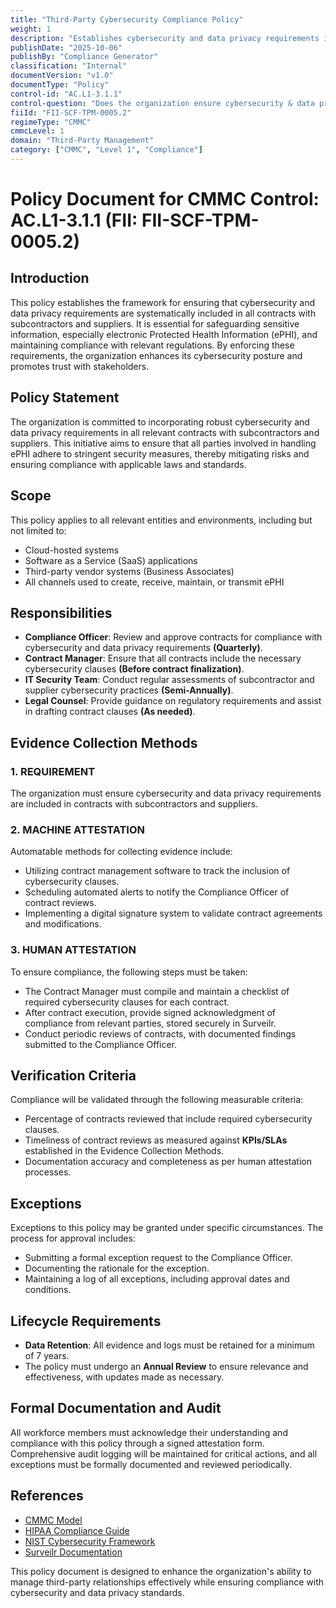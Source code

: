 ```yaml
---
title: "Third-Party Cybersecurity Compliance Policy"
weight: 1
description: "Establishes cybersecurity and data privacy requirements in contracts with subcontractors and suppliers to protect sensitive information and ensure compliance."
publishDate: "2025-10-06"
publishBy: "Compliance Generator"
classification: "Internal"
documentVersion: "v1.0"
documentType: "Policy"
control-id: "AC.L1-3.1.1"
control-question: "Does the organization ensure cybersecurity & data privacy requirements are included in contracts that flow-down to applicable sub-contractors and suppliers?"
fiiId: "FII-SCF-TPM-0005.2"
regimeType: "CMMC"
cmmcLevel: 1
domain: "Third-Party Management"
category: ["CMMC", "Level 1", "Compliance"]
---
```


# Policy Document for CMMC Control: AC.L1-3.1.1 (FII: FII-SCF-TPM-0005.2)

## Introduction
This policy establishes the framework for ensuring that cybersecurity and data privacy requirements are systematically included in all contracts with subcontractors and suppliers. It is essential for safeguarding sensitive information, especially electronic Protected Health Information (ePHI), and maintaining compliance with relevant regulations. By enforcing these requirements, the organization enhances its cybersecurity posture and promotes trust with stakeholders.

## Policy Statement
The organization is committed to incorporating robust cybersecurity and data privacy requirements in all relevant contracts with subcontractors and suppliers. This initiative aims to ensure that all parties involved in handling ePHI adhere to stringent security measures, thereby mitigating risks and ensuring compliance with applicable laws and standards.

## Scope
This policy applies to all relevant entities and environments, including but not limited to:
- Cloud-hosted systems
- Software as a Service (SaaS) applications
- Third-party vendor systems (Business Associates)
- All channels used to create, receive, maintain, or transmit ePHI

## Responsibilities
- **Compliance Officer**: Review and approve contracts for compliance with cybersecurity and data privacy requirements **(Quarterly)**.
- **Contract Manager**: Ensure that all contracts include the necessary cybersecurity clauses **(Before contract finalization)**.
- **IT Security Team**: Conduct regular assessments of subcontractor and supplier cybersecurity practices **(Semi-Annually)**.
- **Legal Counsel**: Provide guidance on regulatory requirements and assist in drafting contract clauses **(As needed)**.

## Evidence Collection Methods

### 1. REQUIREMENT
The organization must ensure cybersecurity and data privacy requirements are included in contracts with subcontractors and suppliers.

### 2. MACHINE ATTESTATION
Automatable methods for collecting evidence include:
- Utilizing contract management software to track the inclusion of cybersecurity clauses.
- Scheduling automated alerts to notify the Compliance Officer of contract reviews.
- Implementing a digital signature system to validate contract agreements and modifications.

### 3. HUMAN ATTESTATION
To ensure compliance, the following steps must be taken:
- The Contract Manager must compile and maintain a checklist of required cybersecurity clauses for each contract.
- After contract execution, provide signed acknowledgment of compliance from relevant parties, stored securely in Surveilr.
- Conduct periodic reviews of contracts, with documented findings submitted to the Compliance Officer.

## Verification Criteria
Compliance will be validated through the following measurable criteria:
- Percentage of contracts reviewed that include required cybersecurity clauses.
- Timeliness of contract reviews as measured against **KPIs/SLAs** established in the Evidence Collection Methods.
- Documentation accuracy and completeness as per human attestation processes.

## Exceptions
Exceptions to this policy may be granted under specific circumstances. The process for approval includes:
- Submitting a formal exception request to the Compliance Officer.
- Documenting the rationale for the exception.
- Maintaining a log of all exceptions, including approval dates and conditions.

## Lifecycle Requirements
- **Data Retention**: All evidence and logs must be retained for a minimum of 7 years.
- The policy must undergo an **Annual Review** to ensure relevance and effectiveness, with updates made as necessary.

## Formal Documentation and Audit
All workforce members must acknowledge their understanding and compliance with this policy through a signed attestation form. Comprehensive audit logging will be maintained for critical actions, and all exceptions must be formally documented and reviewed periodically.

## References
- [CMMC Model](https://www.acq.osd.mil/cmmc)  
- [HIPAA Compliance Guide](https://www.hhs.gov/hipaa/for-professionals/index.html)  
- [NIST Cybersecurity Framework](https://www.nist.gov/cyberframework)  
- [Surveilr Documentation](https://www.surveilr.com/documentation)  

This policy document is designed to enhance the organization's ability to manage third-party relationships effectively while ensuring compliance with cybersecurity and data privacy standards.
